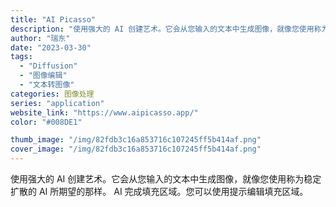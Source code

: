```yaml
---
title: "AI Picasso"
description: "使用强大的 AI 创建艺术。它会从您输入的文本中生成图像，就像您使用称为稳定扩散的 AI 所期望的那样。 AI 完成填充"
author: "瑞东"
date: "2023-03-30"
tags:
  - "Diffusion"
  - "图像编辑"
  - "文本转图像"
categories: 图像处理
series: "application"
website_link: "https://www.aipicasso.app/"
color: "#008DE1"

thumb_image: "/img/82fdb3c16a853716c107245ff5b414af.png"
cover_image: "/img/82fdb3c16a853716c107245ff5b414af.png"
---
```


使用强大的 AI 创建艺术。它会从您输入的文本中生成图像，就像您使用称为稳定扩散的 AI 所期望的那样。 AI 完成填充区域。您可以使用提示编辑填充区域。 